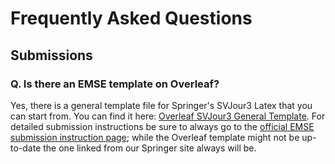 # Frequently Asked Questions

## Submissions

### Q. Is there an EMSE template on Overleaf?

Yes, there is a general template file for Springer's SVJour3 Latex that you can start from. You can find it here: [Overleaf SVJour3 General Template](https://www.overleaf.com/latex/templates/a-general-template-file-for-the-latex-package-svjour3-for-springer-journals/pbbwqhxxvtbp). For detailed submission instructions be sure to always go to the [official EMSE submission instruction page](https://www.springer.com/journal/10664/submission-guidelines); while the Overleaf template might not be up-to-date the one linked from our Springer site always will be.